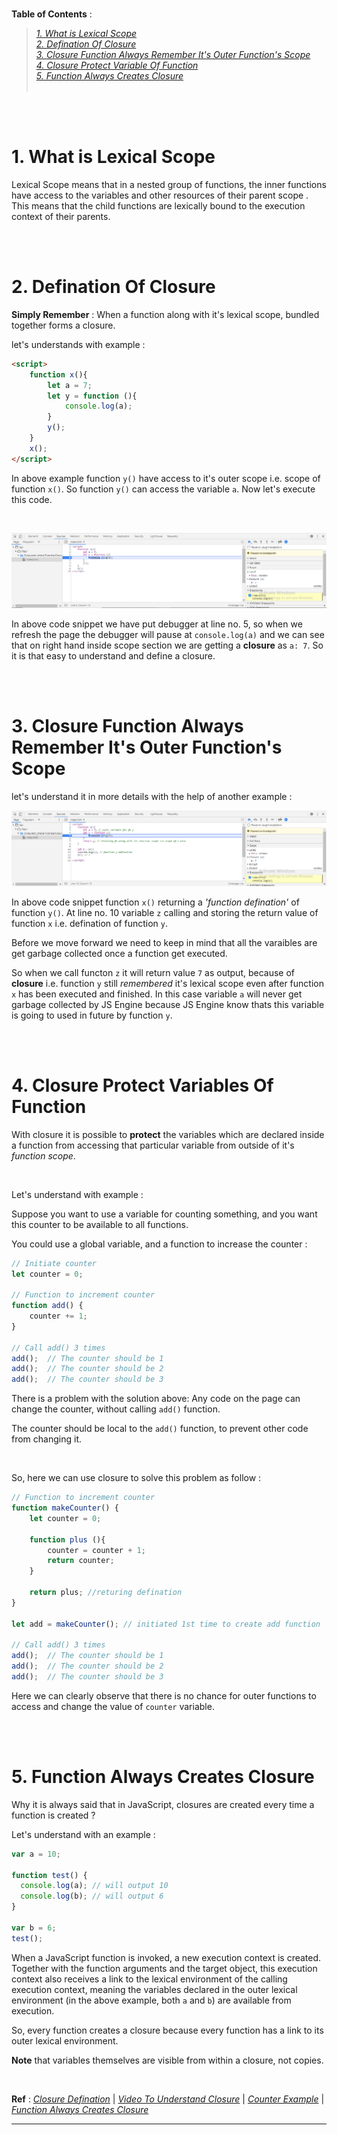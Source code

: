 <br /> **Table of Contents** : 
>
> *[1. What is Lexical Scope](#lexical_scope)* <br />
> *[2. Defination Of Closure](#define_closure)* <br /> 
> *[3. Closure Function Always Remember It's Outer Function's Scope](#closure_remember_scope)* <br />
> *[4. Closure Protect Variable Of Function](#closure_protects)* <br /> 
> *[5. Function Always Creates Closure](#function_always_creates_closure)* <br />
> <br />

<br />
<br />

# 1. What is Lexical Scope <a id="lexical_scope"></a>

Lexical Scope means that in a nested group of functions, the inner functions have access to the variables and other resources of their parent scope . This means that the child functions are lexically bound to the execution context of their parents.

<br />
<br />

# 2. Defination Of Closure <a id="define_closure"></a>
**Simply Remember** : When a function along with it's lexical scope, bundled together forms a closure.

let's understands with example : 

```html
<script>
	function x(){
        let a = 7; 
        let y = function (){
            console.log(a);
        }
        y();
    } 
    x();
</script>
```

In above example function `y()` have access to it's outer scope i.e. scope of function `x()`. So function `y()` can access the variable `a`. Now let's execute this code.

<br />

![closure_example_0.](images/js_closure_0.PNG "Closure example 1.")

In above code snippet we have put debugger at line no. 5, so when we refresh the page the debugger will pause at `console.log(a)` and we can see that on right hand inside scope section we are getting a **closure** as `a: 7`. So it is that easy to understand and define a closure.

<br />
<br />

# 3. Closure Function Always Remember It's Outer Function's Scope <a id="closure_remember_scope"></a>

let's understand it in more details with the help of another example :

![closure_example_1.](images/js_closure_1.PNG "Closure example 2.")

In above code snippet function `x()` returning a *'function defination'* of function `y()`. At line no. 10 variable `z` calling and storing the return value of function `x` i.e. defination of function `y`.

Before we move forward we need to keep in mind that all the varaibles are get garbage collected once a function get executed. 

So when we call functon `z` it will return value `7` as output, because of **closure** i.e. function `y` still *remembered* it's lexical scope even after function `x` has been executed and finished. In this case variable `a` will never get garbage collected by JS Engine because JS Engine know thats this variable is going to used in future by function `y`.


<br />
<br />

# 4. Closure Protect Variables Of Function <a id="closure_protects"></a>

With closure it is possible to **protect** the variables which are declared inside a function from accessing that particular variable from outside of it's *function scope*.

<br />

Let's understand with example :

Suppose you want to use a variable for counting something, and you want this counter to be available to all functions.

You could use a global variable, and a function to increase the counter :

```javascript
// Initiate counter
let counter = 0;

// Function to increment counter
function add() {
    counter += 1;
}

// Call add() 3 times
add();  // The counter should be 1
add();  // The counter should be 2
add();  // The counter should be 3

```

There is a problem with the solution above: Any code on the page can change the counter, without calling `add()` function.

The counter should be local to the `add()` function, to prevent other code from changing it.


<br />

So, here we can use closure to solve this problem as follow : 

```javascript
// Function to increment counter
function makeCounter() {
    let counter = 0;

    function plus (){
        counter = counter + 1;
        return counter;
    }

    return plus; //returing defination
}

let add = makeCounter(); // initiated 1st time to create add function

// Call add() 3 times
add();  // The counter should be 1
add();  // The counter should be 2
add();  // The counter should be 3
```

Here we can clearly observe that there is no chance for outer functions to access and change the value of `counter` variable.

<br />
<br />

# 5. Function Always Creates Closure <a id="function_always_creates_closure"></a>

Why it is always said that in JavaScript, closures are created every time a function is created ? 

Let's understand with an example :

```javascript 
var a = 10;

function test() {
  console.log(a); // will output 10
  console.log(b); // will output 6
}

var b = 6;
test();
```

When a JavaScript function is invoked, a new execution context is created. Together with the function arguments and the target object, this execution context also receives a link to the lexical environment of the calling execution context, meaning the variables declared in the outer lexical environment (in the above example, both `a` and `b`) are available from execution.

So, every function creates a closure because every function has a link to its outer lexical environment.

**Note** that variables themselves are visible from within a closure, not copies.

<br />

**Ref** : [*Closure Defination*](https://developer.mozilla.org/en-US/docs/Web/JavaScript/Closures) | [*Video To Understand Closure*](https://youtu.be/qikxEIxsXco) | [*Counter Example*](https://www.w3schools.com/js/js_function_closures.asp) | [*Function Always Creates Closure*](https://stackoverflow.com/questions/111102/how-do-javascript-closures-work#:~:text=Every%20function%20creates%20a%20closure,within%20a%20closure%2C%20not%20copies.) 

---
